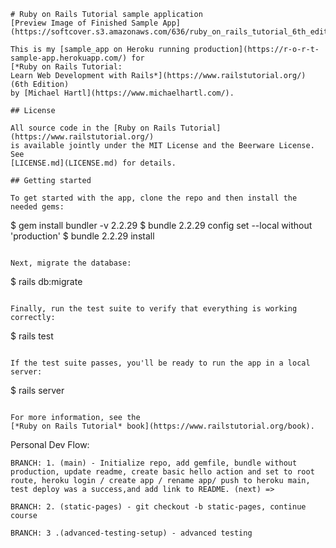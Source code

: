 ```
# Ruby on Rails Tutorial sample application
[Preview Image of Finished Sample App](https://softcover.s3.amazonaws.com/636/ruby_on_rails_tutorial_6th_edition/images/figures/home_page_with_feed.png")

This is my [sample_app on Heroku running production](https://r-o-r-t-sample-app.herokuapp.com/) for
[*Ruby on Rails Tutorial:
Learn Web Development with Rails*](https://www.railstutorial.org/)
(6th Edition)
by [Michael Hartl](https://www.michaelhartl.com/).

## License

All source code in the [Ruby on Rails Tutorial](https://www.railstutorial.org/)
is available jointly under the MIT License and the Beerware License. See
[LICENSE.md](LICENSE.md) for details.

## Getting started

To get started with the app, clone the repo and then install the needed gems:

```

$ gem install bundler -v 2.2.29
$ bundle 2.2.29 config set --local without 'production'
$ bundle 2.2.29 install

```

Next, migrate the database:

```

$ rails db:migrate

```

Finally, run the test suite to verify that everything is working correctly:

```

$ rails test

```

If the test suite passes, you'll be ready to run the app in a local server:

```

$ rails server

```

For more information, see the
[*Ruby on Rails Tutorial* book](https://www.railstutorial.org/book).
```

Personal Dev Flow:

`BRANCH: 1. (main) - Initialize repo, add gemfile, bundle without production, update readme, create basic hello action and set to root route, heroku login / create app / rename app/ push to heroku main, test deploy was a success,and add link to README. (next) => `

`BRANCH: 2. (static-pages) - git checkout -b static-pages, continue course`

`BRANCH: 3 .(advanced-testing-setup) - advanced testing`
